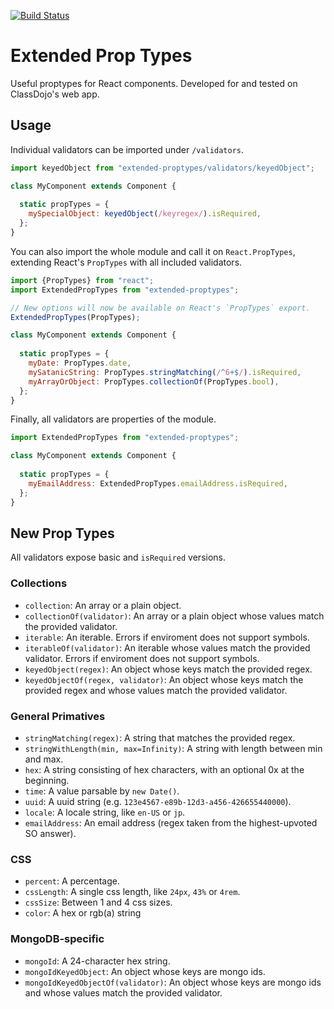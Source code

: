 [![Build Status](https://travis-ci.org/peterkhayes/ih.svg?branch=master)](https://travis-ci.org/classdojo/rolling-rate-limiter)  
# Extended Prop Types
Useful proptypes for React components.  Developed for and tested on ClassDojo's web app.

## Usage
Individual validators can be imported under `/validators`.
```js
import keyedObject from "extended-proptypes/validators/keyedObject";

class MyComponent extends Component {
  
  static propTypes = {
    mySpecialObject: keyedObject(/keyregex/).isRequired,
  };
}
```

You can also import the whole module and call it on `React.PropTypes`, extending
React's `PropTypes` with all included validators.

```js
import {PropTypes} from "react";
import ExtendedPropTypes from "extended-proptypes";

// New options will now be available on React's `PropTypes` export.
ExtendedPropTypes(PropTypes);

class MyComponent extends Component {
  
  static propTypes = {
    myDate: PropTypes.date,
    mySatanicString: PropTypes.stringMatching(/^6+$/).isRequired,
    myArrayOrObject: PropTypes.collectionOf(PropTypes.bool),
  };
}
```

Finally, all validators are properties of the module.
```js
import ExtendedPropTypes from "extended-proptypes";

class MyComponent extends Component {
  
  static propTypes = {
    myEmailAddress: ExtendedPropTypes.emailAddress.isRequired,
  };
}
```


## New Prop Types

All validators expose basic and `isRequired` versions.

### Collections
- `collection`: An array or a plain object.
- `collectionOf(validator)`: An array or a plain object whose values match the provided validator.
- `iterable`: An iterable. Errors if enviroment does not support symbols.
- `iterableOf(validator)`: An iterable whose values match the provided validator. Errors if enviroment does not support symbols.
- `keyedObject(regex)`: An object whose keys match the provided regex.
- `keyedObjectOf(regex, validator)`: An object whose keys match the provided regex and whose values match the provided validator.

### General Primatives
- `stringMatching(regex)`: A string that matches the provided regex.
- `stringWithLength(min, max=Infinity)`: A string with length between min and max.
- `hex`: A string consisting of hex characters, with an optional 0x at the beginning.
- `time`: A value parsable by `new Date()`.
- `uuid`: A uuid string (e.g. `123e4567-e89b-12d3-a456-426655440000`).
- `locale`: A locale string, like `en-US` or `jp`.
- `emailAddress`: An email address (regex taken from the highest-upvoted SO answer).

### CSS
- `percent`: A percentage.
- `cssLength`: A single css length, like `24px`, `43%` or `4rem`.
- `cssSize`: Between 1 and 4 css sizes.
- `color`: A hex or rgb(a) string

### MongoDB-specific
- `mongoId`: A 24-character hex string.
- `mongoIdKeyedObject`: An object whose keys are mongo ids.
- `mongoIdKeyedObjectOf(validator)`: An object whose keys are mongo ids and whose values match the provided validator.